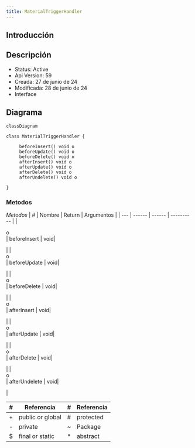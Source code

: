 ```yaml
---
title: MaterialTriggerHandler
---
```


## Introducción

<!-- START autogenerated-class -->
## Descripción



- Status: Active
- Api Version: 59
- Creada: 27 de junio de 24
- Modificada: 28 de junio de 24
- Interface 

## Diagrama
```mermaid
classDiagram

class MaterialTriggerHandler {
    
     beforeInsert() void o
     beforeUpdate() void o
     beforeDelete() void o
     afterInsert() void o
     afterUpdate() void o
     afterDelete() void o
     afterUndelete() void o

}
```


### Metodos

*Metodos*
| #   | Nombre | Return | Argumentos |
| --- | ------ | ------ | ---------- |
| <div class="icons">o</div> | beforeInsert | void| <ul></ul>|
| <div class="icons">o</div> | beforeUpdate | void| <ul></ul>|
| <div class="icons">o</div> | beforeDelete | void| <ul></ul>|
| <div class="icons">o</div> | afterInsert | void| <ul></ul>|
| <div class="icons">o</div> | afterUpdate | void| <ul></ul>|
| <div class="icons">o</div> | afterDelete | void| <ul></ul>|
| <div class="icons">o</div> | afterUndelete | void| <ul></ul>|


| #  | Referencia       | #  | Referencia |
| -- | ---------------- | -- | ---------- |
| +  | public or global | #  | protected  |
| -  | private          | ~  | Package    |
| $  | final or static  | *  | abstract   |

<!-- END autogenerated-class -->
